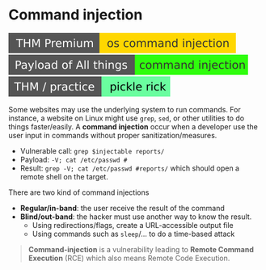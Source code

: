 # Command injection

[![oscommandinjection](../../../_badges/thmp/oscommandinjection.svg)](https://tryhackme.com/room/oscommandinjection)
[![command_injection](../../../_badges/poat/command_injection.svg)](https://github.com/swisskyrepo/PayloadsAllTheThings/tree/master/Command%20Injection)
[![picklerick](../../../_badges/thm-p/picklerick.svg)](https://tryhackme.com/room/picklerick)

<div class="row row-cols-md-2"><div>

Some websites may use the underlying system to run commands. For instance, a website on Linux might use `grep`, `sed`, or other utilities to do things faster/easily. A **command injection** occur when a developer use the user input in commands without proper sanitization/measures.

* Vulnerable call: `grep $injectable reports/` 
* Payload: `-V; cat /etc/passwd #`
* Result: `grep -V; cat /etc/passwd #reports/` which should open a remote shell on the target.
</div><div>

There are two kind of command injections

* **Regular/in-band**: the user receive the result of the command
* **Blind/out-band**: the hacker must use another way to know the result.
  * Using redirections/flags, create a URL-accessible output file
  * Using commands such as `sleep`/... to do a time-based attack

> **Command-injection** is a vulnerability leading to **Remote Command Execution** (RCE) which also means Remote Code Execution.
</div></div>